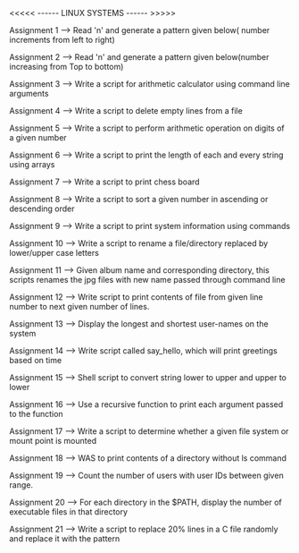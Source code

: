   
<<<<< ------  LINUX SYSTEMS ------ >>>>>

Assignment 1 --> Read 'n' and generate a pattern given below( number increments from left to right)

Assignment 2 --> Read 'n' and generate a pattern given below(number increasing from Top to bottom)

Assignment 3 --> Write a script for arithmetic calculator using command line arguments

Assignment 4 --> Write a script to delete empty lines from a file

Assignment 5 --> Write a script to perform arithmetic operation on digits of a given number

Assignment 6 --> Write a script to print the length of each and every string using arrays

Assignment 7 --> Write a script to print chess board

Assignment 8 --> Write a script to sort a given number in ascending or descending order

Assignment 9 --> Write a script to print system information using commands

Assignment 10 --> Write a script to rename a file/directory replaced by lower/upper case letters

Assignment 11 --> Given album name and corresponding directory, this scripts renames the jpg files with new name passed through command line

Assignment 12 --> Write script to print contents of file from given line number to next given number of lines.

Assignment 13 --> Display the longest and shortest user-names on the system

Assignment 14 --> Write script called say_hello, which will print greetings based on time

Assignment 15 --> Shell script to convert string lower to upper and upper to lower

Assignment 16 --> Use a recursive function to print each argument passed to the function

Assignment 17 --> Write a script to determine whether a given file system or mount point is mounted

Assignment 18 --> WAS to print contents of a directory without ls command

Assignment 19 --> Count the number of users with user IDs between given range.

Assignment 20 --> For each directory in the $PATH, display the number of executable files in that directory

Assignment 21 --> Write a script to replace 20% lines in a C file randomly and replace it with the pattern
